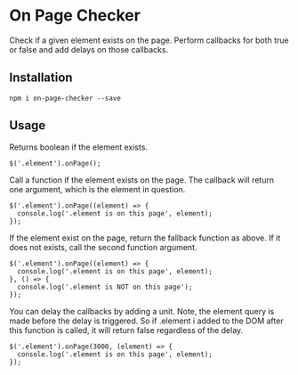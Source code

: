 # On Page Checker

Check if a given element exists on the page. Perform callbacks for both true or false and add delays on those callbacks.

## Installation

```
npm i on-page-checker --save
```

## Usage

Returns boolean if the element exists.
```
$('.element').onPage();
```

Call a function if the element exists on the page. The callback will return one argument, which is the element in question.
```
$('.element').onPage((element) => {
  console.log('.element is on this page', element);
});
```

If the element exist on the page, return the fallback function as above. If it does not exists, call the second function argument.
```
$('.element').onPage((element) => {
  console.log('.element is on this page', element);
}, () => {
  console.log('.element is NOT on this page');
});
```

You can delay the callbacks by adding a unit. Note, the element query is made before the delay is triggered. So if .element i added to the DOM after this function is called, it will return false regardless of the delay.
```
$('.element').onPage(3000, (element) => {
  console.log('.element is on this page', element);
});
```
